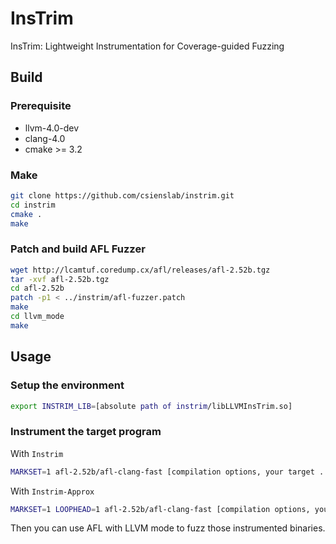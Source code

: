 # InsTrim
InsTrim: Lightweight Instrumentation for Coverage-guided Fuzzing

## Build
### Prerequisite
+ llvm-4.0-dev
+ clang-4.0
+ cmake >= 3.2

### Make
```sh
git clone https://github.com/csienslab/instrim.git
cd instrim
cmake .
make
```

### Patch and build AFL Fuzzer
```sh
wget http://lcamtuf.coredump.cx/afl/releases/afl-2.52b.tgz
tar -xvf afl-2.52b.tgz
cd afl-2.52b
patch -p1 < ../instrim/afl-fuzzer.patch
make
cd llvm_mode
make
```

## Usage
### Setup the environment
```sh
export INSTRIM_LIB=[absolute path of instrim/libLLVMInsTrim.so]
```
### Instrument the target program
With `Instrim`
```sh
MARKSET=1 afl-2.52b/afl-clang-fast [compilation options, your target ...]
```
With `Instrim-Approx`
```sh
MARKSET=1 LOOPHEAD=1 afl-2.52b/afl-clang-fast [compilation options, your target ...]
```
Then you can use AFL with LLVM mode to fuzz those instrumented binaries.
